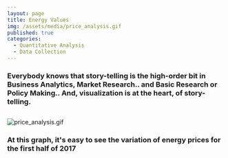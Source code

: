 ```yaml
---
layout: page
title: Energy Values
img: /assets/media/price_analysis.gif
published: true
categories:
  - Quantitative Analysis
  - Data Collection
---
```

### Everybody knows that story-telling is the high-order bit in Business Analytics, Market Research.. and Basic Research or Policy Making.. And, visualization is at the heart, of story-telling. 

##

![price_analysis.gif]({{site.baseurl}}/assets/media/price_analysis.gif)

### At this graph, it's easy to see the variation of energy prices for the first half of 2017
